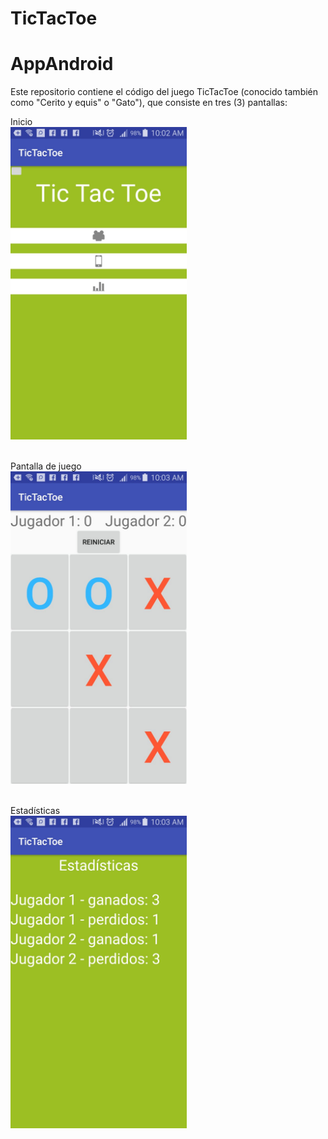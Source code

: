 # TicTacToe
# AppAndroid
Este repositorio contiene el código del juego TicTacToe (conocido también como "Cerito y equis" o "Gato"), que consiste en tres (3) pantallas:

Inicio
</br>
<img src="https://github.com/saritapp16/TicTacToe/blob/master/WhatsApp%20Image%202018-07-29%20at%2010.04.40%20AM%20(1).jpeg" align="center" height="500px" width="282px"/>
</br>
</br>
</br>
Pantalla de juego
</br>
<img src="https://github.com/saritapp16/TicTacToe/blob/master/WhatsApp%20Image%202018-07-29%20at%2010.04.41%20AM.jpeg" align="center" height="500px" width="282px"/>
</br>
</br>
</br>
Estadísticas
</br>
<img src="https://github.com/saritapp16/TicTacToe/blob/master/WhatsApp%20Image%202018-07-29%20at%2010.04.40%20AM.jpeg" align="center" height="500px" width="282px"/>

